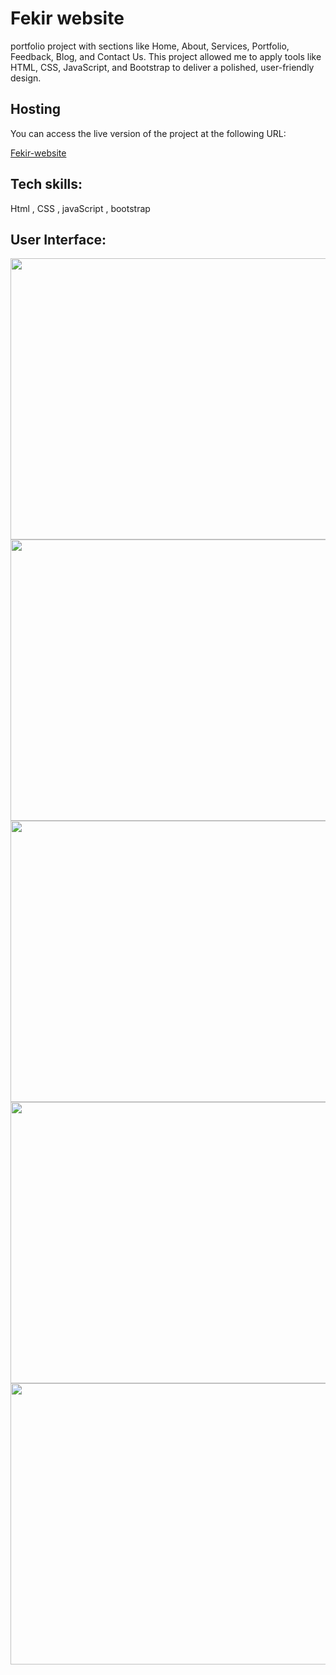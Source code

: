 # Fekir website 
portfolio project with sections like Home, About, Services, Portfolio, Feedback, Blog, and Contact Us. This project allowed me to apply tools like HTML, CSS, JavaScript, and Bootstrap to deliver a polished, user-friendly design.
## Hosting
You can access the live version of the project at the following URL:

[Fekir-website](https://venerable-dasik-89c5a5.netlify.app/)

## Tech skills:
Html , CSS , javaScript , bootstrap

## User Interface:
<img src="https://github.com/user-attachments/assets/4bdbb8a0-9374-46bd-817c-525085394ecb" width="850" height="450">
<img src="https://github.com/user-attachments/assets/7b70f705-5c40-4e73-a6c1-3b34cb12e6b5" width="850" height="450" >
<img src="https://github.com/user-attachments/assets/ff6b5295-3772-42be-a33b-4b231ba81402"  width="850" height="450">
<img src="https://github.com/user-attachments/assets/661bc548-018f-4db8-aa74-64398c10916b"  width="850" height="450">
<img src="https://github.com/user-attachments/assets/18616694-b8f4-434a-a51b-2888d57540b9"  width="850" height="450">



